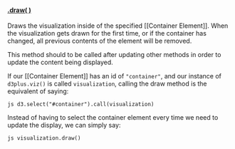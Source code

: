 #### <a name="undefined" href="#undefined">.draw( )</a>

Draws the visualization inside of the specified [[Container Element]]. When the visualization gets drawn for the first time, or if the container has changed, all previous contents of the element will be removed.

This method should to be called after updating other methods in order to update the content being displayed.

If our [[Container Element]] has an id of `"container"`, and our instance of `d3plus.viz()` is called `visualization`, calling the draw method is the equivalent of saying:

`js
d3.select("#container").call(visualization)
`

Instead of having to select the container element every time we need to update the display, we can simply say:

`js
visualization.draw()
`
